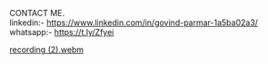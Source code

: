 CONTACT ME. <br>
linkedin:- https://www.linkedin.com/in/govind-parmar-1a5ba02a3/  <br>
whatsapp:- https://t.ly/Zfyei   <br>

[recording (2).webm](https://github.com/user-attachments/assets/def5dd89-bb11-4e1a-b2d4-f30b813288c2)
